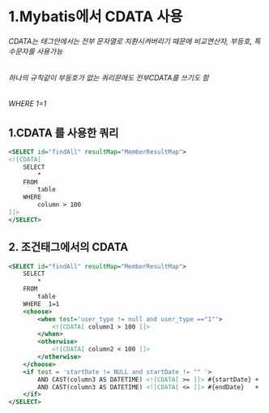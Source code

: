 # 1.Mybatis에서 CDATA 사용

###### CDATA는 태그안에서는 전부 문자열로 치환시켜버리기 때문에 비교연산자, 부등호, 특수문자를 사용가능

###### 하나의 규칙같이 부등호가 없는 쿼리문에도 전부CDATA를 쓰기도 함

###### WHERE 1=1



## 1.CDATA 를 사용한 쿼리

```xml
<SELECT id="findAll" resultMap="MemberResultMap">
<![CDATA[
    SELECT 
  		*
    FROM 
		table
    WHERE
 		column > 100
]]>
</SELECT>
```



## 2. 조건태그에서의 CDATA 

```xml
<SELECT id="findAll" resultMap="MemberResultMap">
    SELECT 
		*
    FROM 
		table
    WHERE  1=1
    <choose>
        <when test='user_type != null and user_type =="1"'>
            <![CDATA[ column1 > 100 ]]>
        </when> 
        <otherwise>
            <![CDATA[ column2 < 100 ]]>
        </otherwise>
    </choose>
    <if test = 'startDate != NULL and startDate != "" '>
		AND	CAST(column3 AS DATETIME) <![CDATA[ >= ]]> #{startDate} + ' 00:00:00'	  
		AND CAST(column3 AS DATETIME) <![CDATA[ <= ]]> #{endDate}   + ' 23:59:59'
	</if>	 
</SELECT>
```

